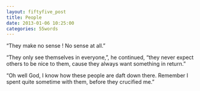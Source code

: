 ```yaml
---
layout: fiftyfive_post
title: People
date: 2013-01-06 10:25:00
categories: 55words
---
```


“They make no sense ! No sense at all.”

“They only see themselves in everyone,”, he continued, “they never expect others to be nice to them, cause they always want something in return.”

“Oh well God, I know how these people are daft down there. Remember I spent quite sometime with them, before they crucified me.”
